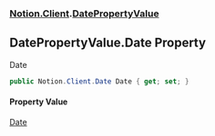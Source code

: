 ### [Notion.Client](Notion.Client.md 'Notion.Client').[DatePropertyValue](Notion.Client.DatePropertyValue.md 'Notion.Client.DatePropertyValue')

## DatePropertyValue.Date Property

Date

```csharp
public Notion.Client.Date Date { get; set; }
```

#### Property Value
[Date](Notion.Client.Date.md 'Notion.Client.Date')